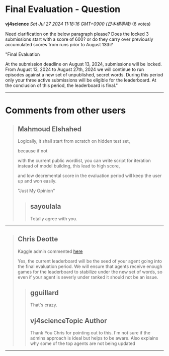 # Final Evaluation - Question

**vj4science** *Sat Jul 27 2024 11:18:16 GMT+0900 (日本標準時)* (6 votes)

Need clarification on the below paragraph please? Does the locked 3 submissions start with a score of 600? or do they carry over previously accumulated scores from runs prior to August 13th? 

"Final Evaluation

At the submission deadline on August 13, 2024, submissions will be locked. From August 13, 2024 to August 27th, 2024 we will continue to run episodes against a new set of unpublished, secret words. During this period only your three active submissions will be eligible for the leaderboard. At the conclusion of this period, the leaderboard is final."



---

 # Comments from other users

> ## Mahmoud Elshahed
> 
> Logically, it shall start from scratch on hidden test set, 
> 
> because if not 
> 
> with the current public wordlist, you can write script for iteration instead of model building, this lead to high score, 
> 
> and low decremental score in the evaluation period will keep the user up and won easily.
> 
> "Just My Opinion" 
> 
> 
> 
> > ## sayoulala
> > 
> > Totally agree with you.
> > 
> > 
> > 


---

> ## Chris Deotte
> 
> Kaggle admin commented [here](https://www.kaggle.com/competitions/llm-20-questions/discussion/512358#2872495)
> 
> Yes, the current leaderboard will be the seed of your agent going into the final evaluation period. We will ensure that agents receive enough games for the leaderboard to stabilize under the new set of words, so even if your agent is severly under ranked it should not be an issue.
> 
> 
> 
> > ## gguillard
> > 
> > That's crazy.
> > 
> > 
> > 
> > ## vj4scienceTopic Author
> > 
> > Thank You Chris for pointing out to this. I'm not sure if the admins approach is ideal but helps to be aware. Also explains why some of the top agents are not being updated
> > 
> > 
> > 


---

